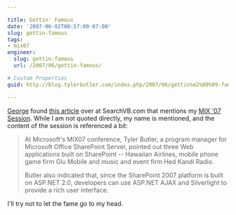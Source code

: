 ```yaml
---

title: Gettin' Famous
date: '2007-06-02T00:57:00-07:00'
slug: gettin-famous
tags:
- mix07
engineer:
  slug: gettin-famous
  url: /2007/06/gettin-famous/

# Custom Properties
guid: http://blog.tylerbutler.com/index.php/2007/06/gettin%e2%80%99-famous/

---
```


[George][1] found [this article][2] over at SearchVB.com that mentions my [MIX
'07 Session][3]. While I am not quoted directly, my name is mentioned, and the
content of the session is referenced a bit:

> At Microsoft's MIX07 conference, Tyler Butler, a program manager for
> Microsoft Office SharePoint Server, pointed out three Web applications built
> on SharePoint -- Hawaiian Airlines, mobile phone game firm Glu Mobile and
> music and event firm Hed Kandi Radio.
>
> Butler also indicated that, since the SharePoint 2007 platform is built on
> ASP.NET 2.0, developers can use ASP.NET AJAX and Silverlight to provide a rich
> user interface.

I'll try not to let the fame go to my head.

   [1]: http://zorba.members.winisp.net/
   [2]: http://searchvb.techtarget.com/originalContent/0,289142,sid8_gci1256720,00.html ()
   [3]: http://sessions.visitmix.com/default.asp?event=1011&session=2012&pid=DEV06&disc=&id=1515&year=2007&search=DEV06

